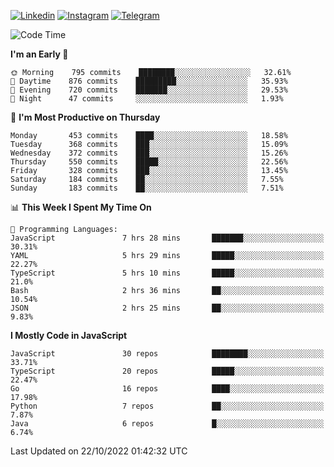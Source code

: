 [![Linkedin](https://img.shields.io/badge/-Archie-blue?style=flat-square&labelColor=gray&logo=Linkedin&logoColor=white&link=https://www.linkedin.com/in/archisdi)](https://www.linkedin.com/in/archisdi)
[![Instagram](https://img.shields.io/badge/-@archisdi-orange?style=flat-square&labelColor=gray&logo=Instagram&logoColor=white&link=https://www.instagram.com/archisdi)](https://www.instagram.com/archisdi)
[![Telegram](https://img.shields.io/badge/-aai-informational?style=flat-square&labelColor=gray&logo=telegram&logoColor=white&link=https://t.me/archisdi)](https://t.me/archisdi)

<!--START_SECTION:waka-->
![Code Time](http://img.shields.io/badge/Code%20Time-1%2C769%20hrs%2030%20mins-blue)

**I'm an Early 🐤** 

```text
🌞 Morning    795 commits    ████████░░░░░░░░░░░░░░░░░   32.61% 
🌆 Daytime    876 commits    █████████░░░░░░░░░░░░░░░░   35.93% 
🌃 Evening    720 commits    ███████░░░░░░░░░░░░░░░░░░   29.53% 
🌙 Night      47 commits     ░░░░░░░░░░░░░░░░░░░░░░░░░   1.93%

```
📅 **I'm Most Productive on Thursday** 

```text
Monday       453 commits    ████░░░░░░░░░░░░░░░░░░░░░   18.58% 
Tuesday      368 commits    ███░░░░░░░░░░░░░░░░░░░░░░   15.09% 
Wednesday    372 commits    ███░░░░░░░░░░░░░░░░░░░░░░   15.26% 
Thursday     550 commits    █████░░░░░░░░░░░░░░░░░░░░   22.56% 
Friday       328 commits    ███░░░░░░░░░░░░░░░░░░░░░░   13.45% 
Saturday     184 commits    ██░░░░░░░░░░░░░░░░░░░░░░░   7.55% 
Sunday       183 commits    ██░░░░░░░░░░░░░░░░░░░░░░░   7.51%

```


📊 **This Week I Spent My Time On** 

```text
💬 Programming Languages: 
JavaScript               7 hrs 28 mins       ███████░░░░░░░░░░░░░░░░░░   30.31% 
YAML                     5 hrs 29 mins       █████░░░░░░░░░░░░░░░░░░░░   22.27% 
TypeScript               5 hrs 10 mins       █████░░░░░░░░░░░░░░░░░░░░   21.0% 
Bash                     2 hrs 36 mins       ██░░░░░░░░░░░░░░░░░░░░░░░   10.54% 
JSON                     2 hrs 25 mins       ██░░░░░░░░░░░░░░░░░░░░░░░   9.83%

```

**I Mostly Code in JavaScript** 

```text
JavaScript               30 repos            ████████░░░░░░░░░░░░░░░░░   33.71% 
TypeScript               20 repos            █████░░░░░░░░░░░░░░░░░░░░   22.47% 
Go                       16 repos            ████░░░░░░░░░░░░░░░░░░░░░   17.98% 
Python                   7 repos             ██░░░░░░░░░░░░░░░░░░░░░░░   7.87% 
Java                     6 repos             █░░░░░░░░░░░░░░░░░░░░░░░░   6.74%

```



 Last Updated on 22/10/2022 01:42:32 UTC
<!--END_SECTION:waka-->